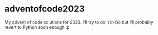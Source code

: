 # adventofcode2023
My advent of code solutions for 2023. I'll try to do it in Go but I'll probably revert to Python soon enough :p
